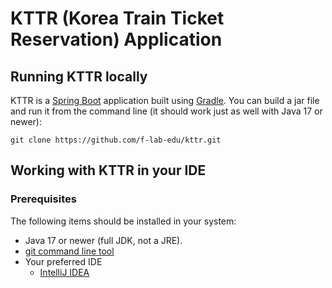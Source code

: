 # KTTR (Korea Train Ticket Reservation) Application


## Running KTTR locally
KTTR is a [Spring Boot](https://spring.io/guides/gs/spring-boot) application built using [Gradle](https://spring.io/guides/gs/gradle/). You can build a jar file and run it from the command line (it should work just as well with Java 17 or newer):

```
git clone https://github.com/f-lab-edu/kttr.git
```

## Working with KTTR in your IDE

### Prerequisites
The following items should be installed in your system:
* Java 17 or newer (full JDK, not a JRE).
* [git command line tool](https://help.github.com/articles/set-up-git)
* Your preferred IDE
    * [IntelliJ IDEA](https://www.jetbrains.com/idea/)
